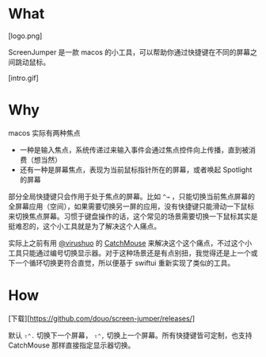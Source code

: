 # What

[logo.png]

ScreenJumper 是一款 macos 的小工具，可以帮助你通过快捷键在不同的屏幕之间跳动鼠标。

[intro.gif]

# Why

macos 实际有两种焦点

- 一种是输入焦点，系统传递过来输入事件会通过焦点控件向上传播，直到被消费（想当然）
- 还有一种是屏幕焦点，表现为当前鼠标指针所在的屏幕，或者唤起 Spotlight 的屏幕

部分全局快捷键只会作用于处于焦点的屏幕。比如 `^→` ，只能切换当前焦点屏幕的全屏幕应用（空间），如果需要切换另一屏的应用，没有快捷键只能滑动一下鼠标来切换焦点屏幕。习惯于键盘操作的话，这个常见的场景需要切换一下鼠标其实是挺难忍的，这个小工具就是为了解决这个人痛点。

实际上之前有用 [@virushuo](https://twitter.com/virushuo) 的 [CatchMouse](http://blog.xiqiao.info/2011/06/12/catchmouse-icon%E5%8F%8Aweb-%E8%AE%BE%E8%AE%A1/) 来解决这个这个痛点，不过这个小工具只能通过编号切换显示器。对于这种场景还是有点别扭，我觉得还是上一个或下一个循环切换更符合直觉，所以便基于 swiftui 重新实现了类似的工具。

# How

[下载][https://github.com/douo/screen-jumper/releases/]

默认 `⇧⌃.` 切换下一个屏幕， `⇧⌃,` 切换上一个屏幕。所有快捷键皆可定制，也支持 CatchMouse 那样直接指定显示器切换。
